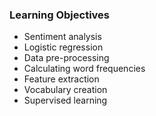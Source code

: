 ### Learning Objectives
- Sentiment analysis
- Logistic regression
- Data pre-processing
- Calculating word frequencies
- Feature extraction
- Vocabulary creation
- Supervised learning
